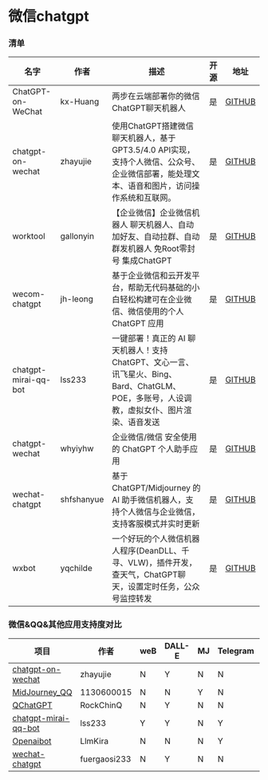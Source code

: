 # 微信chatgpt



### 清单

| 名字                 | 作者       | 描述                                                         | 开源 | 地址                                                     |
| -------------------- | ---------- | ------------------------------------------------------------ | ---- | -------------------------------------------------------- |
| ChatGPT-on-WeChat    | kx-Huang   | 两步在云端部署你的微信ChatGPT聊天机器人                      | 是   | [GITHUB](https://github.com/kx-Huang/ChatGPT-on-WeChat)  |
| chatgpt-on-wechat    | zhayujie   | 使用ChatGPT搭建微信聊天机器人，基于GPT3.5/4.0 API实现，支持个人微信、公众号、企业微信部署，能处理文本、语音和图片，访问操作系统和互联网。 | 是   | [GITHUB](https://github.com/zhayujie/chatgpt-on-wechat)  |
| worktool             | gallonyin  | 【企业微信】企业微信机器人 聊天机器人、自动加好友、自动拉群、自动群发机器人 免Root零封号 集成ChatGPT | 是   | [GITHUB](https://github.com/gallonyin/worktool)          |
| wecom-chatgpt        | jh-leong   | 基于企业微信和云开发平台，帮助无代码基础的小白轻松构建可在企业微信、微信使用的个人 ChatGPT 应用 | 是   | [GITHUB](https://github.com/jh-leong/wecom-chatgpt)      |
| chatgpt-mirai-qq-bot | lss233     | 一键部署！真正的 AI 聊天机器人！支持ChatGPT、文心一言、讯飞星火、Bing、Bard、ChatGLM、POE，多账号，人设调教，虚拟女仆、图片渲染、语音发送 | 是   | [GITHUB](https://github.com/lss233/chatgpt-mirai-qq-bot) |
| chatgpt-wechat       | whyiyhw    | 企业微信/微信 安全使用的 ChatGPT 个人助手应用                | 是   | [GITHUB](https://github.com/whyiyhw/chatgpt-wechat)      |
| wechat-chatgpt       | shfshanyue | 基于 ChatGPT/Midjourney 的 AI 助手微信机器人，支持个人微信与企业微信，支持客服模式并实时更新 | 是   | [GITHUB](https://github.com/shfshanyue/wechat-chatgpt)   |
| wxbot                | yqchilde   | 一个好玩的个人微信机器人程序(DeanDLL、千寻、VLW)，插件开发，查天气，ChatGPT聊天，设置定时任务，公众号监控转发 | 是   | [GITHUB](https://github.com/yqchilde/wxbot)              |

### 微信&QQ&其他应用支持度对比

| 项目                                                         | 作者         | weB  | DALL-E | MJ   | Telegram | QQ   | wechat | VDB  |
| ------------------------------------------------------------ | ------------ | ---- | ------ | ---- | -------- | ---- | ------ | ---- |
| [chatgpt-on-wechat](https://github.com/zhayujie/chatgpt-on-wechat) | zhayujie     | N    | Y      | N    | N        | N    | Y      | Y    |
| [MidJourney_QQ](https://github.com/1130600015/MidJourney_QQ) | 1130600015   | N    | N      | Y    | N        | Y    | N      | N    |
| [QChatGPT](https://github.com/RockChinQ/QChatGPT)            | RockChinQ    | N    | Y      | N    | N        | Y    | N      | N    |
| [chatgpt-mirai-qq-bot](https://github.com/lss233/chatgpt-mirai-qq-bot) | lss233       | Y    | Y      | N    | Y        | Y    | Y      | N    |
| [Openaibot](https://github.com/LlmKira/Openaibot)            | LlmKira      | N    | N      | N    | Y        | Y    | N      | N    |
| [wechat-chatgpt](https://github.com/fuergaosi233/wechat-chatgpt) | fuergaosi233 | N    | Y      | N    | N        | N    | Y      | N    |

